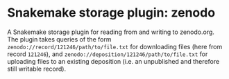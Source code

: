 # Snakemake storage plugin: zenodo

A Snakemake storage plugin for reading from and writing to zenodo.org.
The plugin takes queries of the form `zenodo://record/121246/path/to/file.txt` for
downloading files (here from record `121246`), and 
`zenodo://deposition/121246/path/to/file.txt` for uploading files
to an existing deposition (i.e. an unpublished and therefore still writable record).